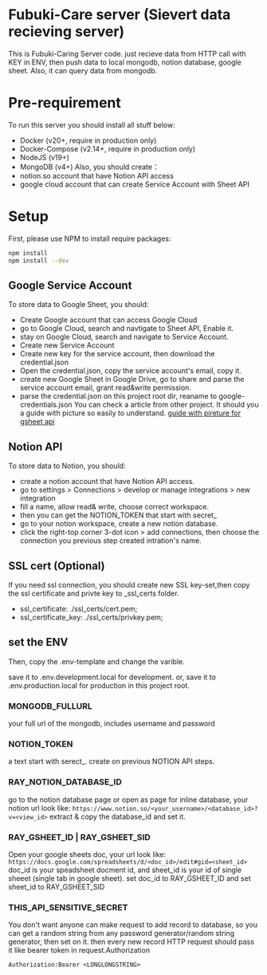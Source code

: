 # Fubuki-Care server (Sievert data recieving server)
This is Fubuki-Caring Server code. just recieve data from HTTP call with KEY in ENV, then push data to local mongodb, notion database, google sheet. Also, it can query data from mongodb.

# Pre-requirement
To run this server you should install all stuff below:
- Docker (v20+, require in production only)
- Docker-Compose (v2.14+, require in production only)
- NodeJS (v19+)
- MongoDB (v4+)
Also, you should create：
- notion.so account that have Notion API access
- google cloud account that can create Service Account with Sheet API

# Setup
First, please use NPM to install require packages:
```bash
npm install
npm install --dev
```

## Google Service Account
To store data to Google Sheet, you should:
- Create Google account that can access Google Cloud
- go to Google Cloud, search and  navtigate to Sheet API, Enable it.
- stay on Google Cloud, search and navigate to Service Account.
- Create new Service Account
- Create new key for the service account, then download the credential.json
- Open the credential.json, copy the service account's email, copy it.
- create new Google Sheet in Google Drive, go to share and parse the service account email, grant read&write permission.
- parse the credential.json on this project root dir, reaname to google-credentials.json
You can check a article from other project. It should you a guide with picture so easily to understand.
[guide with pireture for gsheet api](https://github.com/juampynr/google-spreadsheet-reader)

## Notion API
To store data to Notion, you should:
- create a notion account that have Notion API access.
- go to settings > Connections > develop or manage integrations > new integration
- fill a name, allow read& write, choose correct workspace.
- then you can get the NOTION_TOKEN that start with secret_ 
- go to your notion workspace, create a new notion database.
- click the right-top corner 3-dot icon > add connections, then choose the connection you previous step created intration's name.

## SSL cert (Optional)
If you need ssl connection, you should create new SSL key-set,then copy the ssl certificate and privte key to _ssl_certs folder.
 - ssl_certificate: ./ssl_certs/cert.pem;
 - ssl_certificate_key: ./ssl_certs/privkey.pem;

## set the ENV
Then, copy the .env-template and change the varible.

save it to .env.development.local for development. or, save it to .env.production.local for production in this project root.
### MONGODB_FULLURL
your full url of the mongodb, includes username and password
### NOTION_TOKEN
a text start with serect_. create on previous NOTION API steps.
### RAY_NOTION_DATABASE_ID 
go to the notion database page or open as page for inline database, your notion url look like:
`https://www.notion.so/<your_username>/<database_id>?v=<view_id>`
extract & copy the database_id and set it.
### RAY_GSHEET_ID | RAY_GSHEET_SID
Open your google sheets doc, your url look like:
`https://docs.google.com/spreadsheets/d/<doc_id>/edit#gid=<sheet_id>`
doc_id is your speadsheet docment id, and sheet_id is your id of single sheeet (single tab in google sheet).
set doc_id to RAY_GSHEET_ID and set sheet_id to RAY_GSHEET_SID
### THIS_API_SENSITIVE_SECRET
You don't want anyone can make request to add record to database, so you can get a random string from any password generator/random string generator, then set on it.
then every new record HTTP request should pass it like bearer token in request.Authorization
```
Authorization:Bearer <LONGLONGSTRING>
```